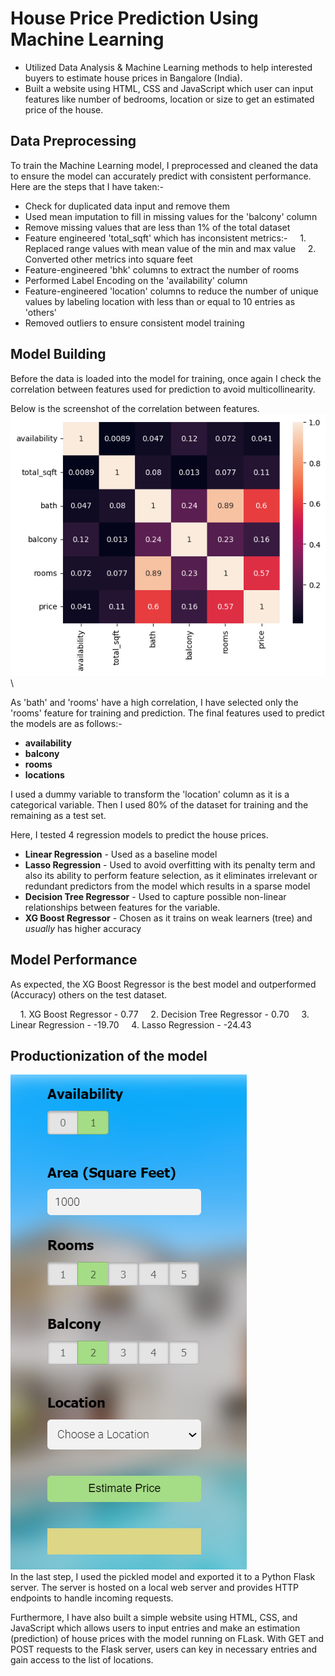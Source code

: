 # House Price Prediction Using Machine Learning
- Utilized Data Analysis & Machine Learning methods to help interested buyers to estimate house prices in Bangalore (India).
- Built a website using HTML, CSS and JavaScript which user can input features like number of bedrooms, location or size to get an estimated price of the house.

## Data Preprocessing
To train the Machine Learning model, I preprocessed and cleaned the data to ensure the model can accurately predict with consistent performance. Here are the steps that I have taken:-

- Check for duplicated data input and remove them
- Used mean imputation to fill in missing values for the 'balcony' column
- Remove missing values that are less than 1% of the total dataset
- Feature engineered 'total_sqft' which has inconsistent metrics:-
    1. Replaced range values with mean value of the min and max value
    2. Converted other metrics into square feet 
- Feature-engineered 'bhk' columns to extract the number of rooms
- Performed Label Encoding on the 'availability' column
- Feature-engineered 'location' columns to reduce the number of unique values by labeling location with less than or equal to 10 entries as 'others'
- Removed outliers to ensure consistent model training

## Model Building
Before the data is loaded into the model for training, once again I check the correlation between features used for prediction to avoid multicollinearity.

Below is the screenshot of the correlation between features.
![Correlation between features](https://github.com/BryanNGYH/House-Price-Prediction-Project/blob/master/image/correlation_of_features.png?raw=true)\

As 'bath' and 'rooms' have a high correlation, I have selected only the 'rooms' feature for training and prediction. The final features used to predict the models are as follows:-
- **availability**
- **balcony**
- **rooms**
- **locations**

I used a dummy variable to transform the 'location' column as it is a categorical variable. Then I used 80% of the dataset for training and the remaining as a test set.

Here, I tested 4 regression models to predict the house prices. 

- **Linear Regression** - Used as a baseline model
- **Lasso Regression** - Used to avoid overfitting with its penalty term and also its ability to perform feature selection, as it eliminates irrelevant or redundant predictors from the model which results in a sparse model
- **Decision Tree Regressor** - Used to capture possible non-linear relationships between features for the variable.
- **XG Boost Regressor** - Chosen as it trains on weak learners (tree) and *usually* has higher accuracy


## Model Performance
As expected, the XG Boost Regressor is the best model and outperformed (Accuracy) others on the test dataset.

    1. XG Boost Regressor - 0.77
    2. Decision Tree Regressor - 0.70
    3. Linear Regression - -19.70
    4. Lasso Regression - -24.43

## Productionization of the model
![UI](https://github.com/BryanNGYH/House-Price-Prediction-Project/blob/master/image/UI%20picture.png?raw=true)\
In the last step, I used the pickled model and exported it to a Python Flask server. The server is hosted on a local web server and provides HTTP endpoints to handle incoming requests.

Furthermore, I have also built a simple website using HTML, CSS, and JavaScript which allows users to input entries and make an estimation (prediction) of house prices with the model running on FLask. With GET and POST requests to the Flask server, users can key in necessary entries and gain access to the list of locations.
